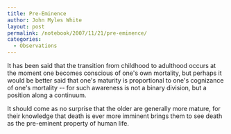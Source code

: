 ```yaml
---
title: Pre-Eminence
author: John Myles White
layout: post
permalink: /notebook/2007/11/21/pre-eminence/
categories:
  - Observations
---
```


It has been said that the transition from childhood to adulthood occurs at the moment one becomes conscious of one's own mortality, but perhaps it would be better said that one's maturity is proportional to one's cognizance of one's mortality -- for such awareness is not a binary division, but a position along a continuum.

It should come as no surprise that the older are generally more mature, for their knowledge that death is ever more imminent brings them to see death as the pre-eminent property of human life.
